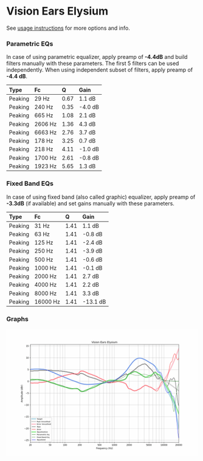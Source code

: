 # Vision Ears Elysium
See [usage instructions](https://github.com/jaakkopasanen/AutoEq#usage) for more options and info.

### Parametric EQs
In case of using parametric equalizer, apply preamp of **-4.4dB** and build filters manually
with these parameters. The first 5 filters can be used independently.
When using independent subset of filters, apply preamp of **-4.4 dB**.

| Type    | Fc      |    Q | Gain    |
|:--------|:--------|:-----|:--------|
| Peaking | 29 Hz   | 0.67 | 1.1 dB  |
| Peaking | 240 Hz  | 0.35 | -4.0 dB |
| Peaking | 665 Hz  | 1.08 | 2.1 dB  |
| Peaking | 2606 Hz | 1.36 | 4.3 dB  |
| Peaking | 6663 Hz | 2.76 | 3.7 dB  |
| Peaking | 178 Hz  | 3.25 | 0.7 dB  |
| Peaking | 218 Hz  | 4.11 | -1.0 dB |
| Peaking | 1700 Hz | 2.61 | -0.8 dB |
| Peaking | 1923 Hz | 5.65 | 1.3 dB  |

### Fixed Band EQs
In case of using fixed band (also called graphic) equalizer, apply preamp of **-3.3dB**
(if available) and set gains manually with these parameters.

| Type    | Fc       |    Q | Gain     |
|:--------|:---------|:-----|:---------|
| Peaking | 31 Hz    | 1.41 | 1.1 dB   |
| Peaking | 63 Hz    | 1.41 | -0.8 dB  |
| Peaking | 125 Hz   | 1.41 | -2.4 dB  |
| Peaking | 250 Hz   | 1.41 | -3.9 dB  |
| Peaking | 500 Hz   | 1.41 | -0.6 dB  |
| Peaking | 1000 Hz  | 1.41 | -0.1 dB  |
| Peaking | 2000 Hz  | 1.41 | 2.7 dB   |
| Peaking | 4000 Hz  | 1.41 | 2.2 dB   |
| Peaking | 8000 Hz  | 1.41 | 3.3 dB   |
| Peaking | 16000 Hz | 1.41 | -13.1 dB |

### Graphs
![](./Vision%20Ears%20Elysium.png)